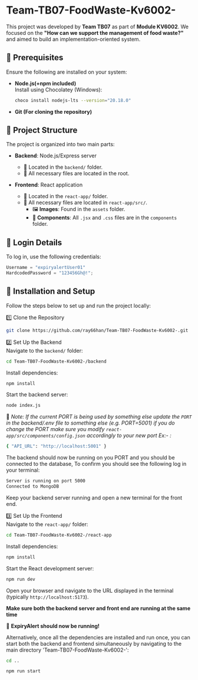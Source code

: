 # Team-TB07-FoodWaste-Kv6002-

This project was developed by **Team TB07** as part of **Module KV6002**. We focused on the **"How can we support the management of food waste?"** and aimed to build an implementation-oriented system.

## 🔧 Prerequisites

Ensure the following are installed on your system:

- **Node.js(+npm included)**  
  Install using Chocolatey (Windows):  
  ```bash
  choco install nodejs-lts --version="20.18.0"
- **Git (For cloning the repository)**

## 📂 Project Structure

The project is organized into two main parts:

- **Backend**: Node.js/Express server  
  - 📁 Located in the `backend/` folder.
  - 🔄 All necessary files are located in the root.

- **Frontend**: React application  
  - 📁 Located in the `react-app/` folder.
  - 🔄 All necessary files are located in `react-app/src/`.
    - 🖼️ **Images**: Found in the `assets` folder.
    - 🧩 **Components**: All `.jsx` and `.css` files are in the `components` folder.

## 🔑 Login Details

To log in, use the following credentials:

```javascript
Username = "expiryalertUser01"
HardcodedPassword = "123456Gh@!";
```
## 🚀 Installation and Setup

Follow the steps below to set up and run the project locally:

1️⃣ Clone the Repository  
```bash
git clone https://github.com/ray66han/Team-TB07-FoodWaste-Kv6002-.git
```

2️⃣ Set Up the Backend  
Navigate to the `backend/` folder: 
```bash
cd Team-TB07-FoodWaste-Kv6002-/backend
``` 

Install dependencies:  
```bash
npm install
```  

Start the backend server: 
```bash
node index.js
```

📝 *Note: If the current PORT is being used by something else update the `PORT`  in the backend/.env file  to something else (e.g. PORT=5001) if you do change the PORT make sure you modify `react-app/src/components/config.json` accordingly to your new port Ex:- :*
```bash
{ "API_URL": "http://localhost:5001" }
```  

The backend should now be running on you PORT and you should be connected to the database, To confirm you should see the following log in your terminal:
```bash
Server is running on port 5000
Connected to MongoDB
```
Keep your backend server running and open a new terminal for the front end. 

3️⃣ Set Up the Frontend  
Navigate to the `react-app/` folder: 
```bash
cd Team-TB07-FoodWaste-Kv6002-/react-app
``` 

Install dependencies:
```bash  
npm install
```  

Start the React development server:
```bash
npm run dev
```  

Open your browser and navigate to the URL displayed in the terminal (typically `http://localhost:5173`).

**Make sure both the backend server and front end are running at the same time**

🎉 **ExpiryAlert should now be running!**

Alternatively, once all the dependencies are installed and run once, you can start both the backend and frontend simultaneously by navigating to the main directory 'Team-TB07-FoodWaste-Kv6002-':
```bash
cd ..
```

```bash
npm run start
```  

